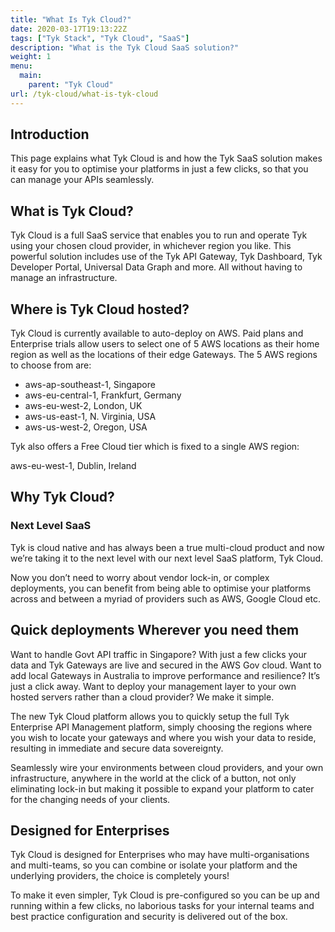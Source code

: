 ```yaml
---
title: "What Is Tyk Cloud?"
date: 2020-03-17T19:13:22Z
tags: ["Tyk Stack", "Tyk Cloud", "SaaS"]
description: "What is the Tyk Cloud SaaS solution?"
weight: 1
menu:
  main:
    parent: "Tyk Cloud"
url: /tyk-cloud/what-is-tyk-cloud
---
```

## Introduction

This page explains what Tyk Cloud is and how the Tyk SaaS solution makes it easy for you to optimise your platforms in just a few clicks, so that you can manage your APIs seamlessly.  

## What is Tyk Cloud?

Tyk Cloud is a full SaaS service that enables you to run and operate Tyk using your chosen cloud provider, in whichever region you like. This powerful solution includes use of the Tyk API Gateway, Tyk Dashboard, Tyk Developer Portal, Universal Data Graph and more. All without having to manage an infrastructure.

## Where is Tyk Cloud hosted?

Tyk Cloud is currently available to auto-deploy on AWS.
Paid plans and Enterprise trials allow users to select one of 5 AWS locations as their home region as well as the locations of their edge Gateways. The 5 AWS regions to choose from are:
- aws-ap-southeast-1, Singapore
- aws-eu-central-1, Frankfurt, Germany
- aws-eu-west-2, London, UK
- aws-us-east-1, N. Virginia, USA
- aws-us-west-2, Oregon, USA

Tyk also offers a Free Cloud tier which is fixed to a single AWS region:

aws-eu-west-1, Dublin, Ireland

## Why Tyk Cloud?

### Next Level SaaS

Tyk is cloud native and has always been a true multi-cloud product and now we’re taking it to the next level with our next level SaaS platform, Tyk Cloud. 

Now you don’t need to worry about vendor lock-in, or complex deployments, you can benefit from being able to optimise your platforms across and between a myriad of providers such as AWS, Google Cloud etc.

## Quick deployments Wherever you need them

Want to handle Govt API traffic in Singapore? With just a few clicks your data and Tyk Gateways are live and secured in the AWS Gov cloud. Want to add local Gateways in Australia to improve performance and resilience? It’s just a click away. Want to deploy your management layer to your own hosted servers rather than a cloud provider? We make it simple.

The new Tyk Cloud platform allows you to quickly setup the full Tyk Enterprise API Management platform, simply choosing the regions where you wish to locate your gateways and where you wish your data to reside, resulting in immediate and secure data sovereignty. 

Seamlessly wire your environments between cloud providers, and your own infrastructure, anywhere in the world at the click of a button, not only eliminating lock-in but making it possible to expand your platform to cater for the changing needs of your clients.

## Designed for Enterprises

Tyk Cloud is designed for Enterprises who may have multi-organisations and multi-teams, so you can combine or isolate your platform and the underlying providers, the choice is completely yours! 
 
To make it even simpler, Tyk Cloud is pre-configured so you can be up and running within a few clicks, no laborious tasks for your internal teams and best practice configuration and security is delivered out of the box.